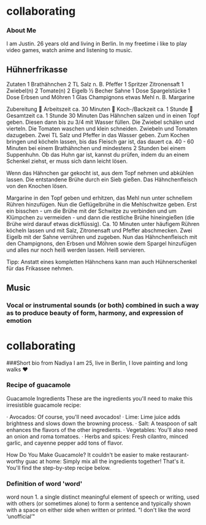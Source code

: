 
# collaborating

### About Me

I am Justin. 26 years old and living in Berlin. 
In my freetime i like to play video games, watch anime and listening to music.



## Hühnerfrikasse

Zutaten
1	Brathähnchen
2 TL	Salz
n. B.	Pfeffer
1 Spritzer	Zitronensaft
1	Zwiebel(n)
2	Tomate(n)
2	Eigelb
½ Becher	Sahne
1 Dose	Spargelstücke
1 Dose	Erbsen und Möhren
1 Glas	Champignons
etwas	Mehl
n. B.	Margarine


Zubereitung

Arbeitszeit ca. 30 Minuten

Koch-/Backzeit ca. 1 Stunde

Gesamtzeit ca. 1 Stunde 30 Minuten
Das Hähnchen salzen und in einen Topf geben. Diesen dann bis zu 3/4 mit Wasser füllen. Die Zwiebel schälen und vierteln. Die Tomaten waschen und klein schneiden. Zwiebeln und Tomaten dazugeben. Zwei TL Salz und Pfeffer in das Wasser geben. Zum Kochen bringen und köcheln lassen, bis das Fleisch gar ist, das dauert ca. 40 - 60 Minuten bei einem Brathähnchen und mindestens 2 Stunden bei einem Suppenhuhn. Ob das Huhn gar ist, kannst du prüfen, indem du an einem Schenkel ziehst, er muss sich dann leicht lösen.

Wenn das Hähnchen gar gekocht ist, aus dem Topf nehmen und abkühlen lassen. Die entstandene Brühe durch ein Sieb gießen. Das Hähnchenfleisch von den Knochen lösen.

Margarine in den Topf geben und erhitzen, das Mehl nun unter schnellem Rühren hinzufügen. Nun die Geflügelbrühe in die Mehlschwitze geben. Erst ein bisschen - um die Brühe mit der Schwitze zu verbinden und um Klümpchen zu vermeiden - und dann die restliche Brühe hineingießen (die Brühe wird darauf etwas dickflüssig). Ca. 10 Minuten unter häufigem Rühren köcheln lassen und mit Salz, Zitronensaft und Pfeffer abschmecken. Zwei Eigelb mit der Sahne verrühren und zugeben. Nun das Hähnchenfleisch mit den Champignons, den Erbsen und Möhren sowie dem Spargel hinzufügen und alles nur noch heiß werden lassen. Heiß servieren.

Tipp: Anstatt eines kompletten Hähnchens kann man auch Hühnerschenkel für das Frikassee nehmen.


## Music

### Vocal or instrumental sounds (or both) combined in such a way as to produce beauty of form, harmony, and expression of emotion


# collaborating
###Short bio from Nadiya
I am 25, live in Berlin, I love painting and long walks
:heart:
### Recipe of guacamole
Guacamole Ingredients
These are the ingredients you'll need to make this irresistible guacamole 
recipe:

· Avocados: Of course, you'll need avocados!
· Lime: Lime juice adds brightness and slows down the browning process.
· Salt: A teaspoon of salt enhances the flavors of the other ingredients.
· Vegetables: You'll also need an onion and roma tomatoes.
· Herbs and spices: Fresh cilantro, minced garlic, and cayenne pepper add 
tons of flavor.

How Do You Make Guacamole?
It couldn't be easier to make restaurant-worthy guac at home: Simply mix 
all the ingredients together! That's it. You'll find the step-by-step 
recipe below.


### Definition of word 'word'
word
noun
1.
a single distinct meaningful element of speech or writing, used with 
others (or sometimes alone) to form a sentence and typically shown with a 
space on either side when written or printed.
"I don't like the word ‘unofficial’"

